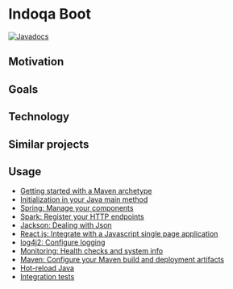 # Indoqa Boot
[![Javadocs](https://www.javadoc.io/badge/com.indoqa/indoqa-boot.svg)](https://www.javadoc.io/doc/com.indoqa/indoqa-boot)

## Motivation


## Goals


## Technology


## Similar projects


## Usage

 * [Getting started with a Maven archetype](./docs/getting-started-with-a-maven-archetype.md)
 * [Initialization in your Java main method]()
 * [Spring: Manage your components](./docs/spring-manage-your-components.md)
 * [Spark: Register your HTTP endpoints]()
 * [Jackson: Dealing with Json]()
 * [React.js: Integrate with a Javascript single page application]()
 * [log4j2: Configure logging]()
 * [Monitoring: Health checks and system info]()
 * [Maven: Configure your Maven build and deployment artifacts]()
 * [Hot-reload Java]()
 * [Integration tests]()

